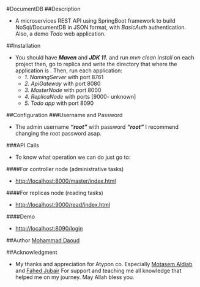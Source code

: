 

#DocumentDB
##Description
- A microservices REST API using SpringBoot framework to build
  NoSql/DocumentDB in JSON format, with *BasicAuth* authentication.
  Also, a demo *Todo* web application.

##Installation
- You should have ***Maven*** and ***JDK 11.***
  and run *mvn clean install* on each project
  then, go to replica and write the directory that where the application is .
  Then, run each application:
  - *1. NamingServer* with port 8761
  - *2. ApiGateway* with port 8080
  - *3. MasterNode* with port 8000
  - *4. ReplicaNode* with ports [9000- unknown]
  - *5. Todo app* with port 8090

##Configuration
###Username and Password
- The admin username ***“root”*** with password ***“root”***
  I recommend changing the root password asap.

###API Calls
- To know what operation we can do just go to:

####For controller node (administrative tasks)
- <http://localhost:8000/master/index.html>

####For replicas node (reading tasks)
- <http://localhost:9000/read/index.html>

####Demo
- <http://localhost:8090/login>

##Author
[Mohammad Daoud](https://www.linkedin.com/in/mohammad-daoudx/)

##Acknowledgment
- My thanks and appreciation for Atypon co. Especially [Motasem Aldiab](https://www.linkedin.com/in/maldiab) and
  [Fahed Jubair](https://www.linkedin.com/in/fahed-jubair-52b84882/)
  For support and teaching me all knowledge that helped me on my journey. May Allah
  bless you.